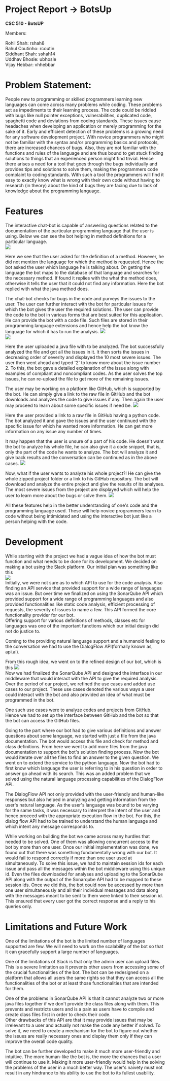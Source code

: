 # Project Report -> BotsUp  
**CSC 510 - BotsUP**

Members:  

Rohil Shah: rshah8  
Rahul Coutinho: rcoutin  
Siddhant Shah: sshah14  
Uddhav Bhosle: ubhosle  
Vijay Hebbar: vhhebbar  
  
# Problem Statement:  
People new to programming or skilled programmers learning new languages can come across many problems while coding. These problems act as impediments to their learning process. The code could be riddled with bugs like null pointer exceptions, vulnerabilities, duplicated code, spaghetti code and deviations from coding standards. These issues cause headaches when developing an application or merely programming for the sake of it. Early and efficient detection of these problems is a growing need for any software development project. With novice programmers who might not be familiar with the syntax and/or programming basics and protocols, there are increased chances of bugs. Also, they are not familiar with the functions and rules of the language and are thus bound to get stuck finding solutions to things that an experienced person might find trivial.
Hence there arises a need for a tool that goes through the bugs individually and provides tips and solutions to solve them, making the programmers code complaint to coding standards. With such a tool the programmers will find it easy to exactly know what is wrong with their own code without having to research (in theory) about the kind of bugs they are facing due to lack of knowledge about the programming language.    

# Features   
The interactive chat-bot is capable of answering questions related to the documentation of the particular programming language that the user is using. Below we can see the bot helping in method definitions for a particular language.  
![](documentation.png)  
    
Here we see that the user asked for the definition of a method. However, he did not mention the language for which the method is requested. Hence the bot asked the user which language he is talking about. On getting the language the bot maps to the database of that language and searches for the necessary method. If found it replies with the what the method does, otherwise it tells the user that it could not find any information. Here the bot replied with what the java method does.    

The chat-bot checks for bugs in the code and purveys the issues to the user. The user can further interact with the bot for particular issues for which the bot gives the user the required solutions. The user can provide the code to the bot in various forms that are best suited for this application.   
He can provide the bot with a code file. Such files are stored in their programming language extensions and hence help the bot know the language for which it has to run the analysis.
![](upload1.png)   
![](upload2.png)  
  
Here the user uploaded a java file with to be analyzed. The bot successfully analyzed the file and got all the issues in it. It then sorts the issues in decreasing order of severity and displayed the 10 most severe issues. The user then went ahead and typed '2' to know more about the issue number 2. To this, the bot gave a detailed explanation of the issue along with examples of compliant and noncompliant codes. As the user solves the top issues, he can re-upload the file to get more of the remaining issues.   
 
The user may be working on a platform like GitHub, which is supported by the bot. He can simply give a link to the raw file in GitHub and the bot downloads and analyzes the code to give issues if any. Then again the user may proceed to learn about some specific issues if need be.
![](github.png)    
   
Here the user provided a link to a raw file in GitHub having a python code. The bot analyzed it and gave the issues and the user continued with the specific issue for which he wanted more information. He can get more information on any issue any number of times.   
   
It may happen that the user is unsure of a part of his code. He doesn't want the bot to analyze his whole file, he can also give it a code snippet, that is, only the part of the code he wants to analyze. The bot will analyze it and give back results and the conversation can be continued as in the above cases.
![](snippet.png)     

Now, what if the user wants to analyze his whole project?! He can give the whole zipped project folder or a link to his GitHub repository. The bot will download and analyze the entire project and give the results of its analyses. The most severe issues from the project are displayed which will help the user to learn more about the bugs or solve them.
![](repo.png)    
  
All these features help in the better understanding of one's code and the programming language used. These will help novice programmers learn to code without being intimidated and using the interactive bot just like a person helping with the code.
   
# Development   
While starting with the project we had a vague idea of how the bot must function and what needs to be done for its development. We decided on making a bot using the Slack platform. Our initial plan was something like this   
![](initialArch.png)    
Initially, we were not sure as to which API to use for the code analysis. Also finding an API service that provided support for a wide range of languages was an issue. But over time we finalized on using the SonarQube API which provided support for a wide range of programming languages and also provided functionalities like static code analysis, efficient processing of requests,  the severity of issues to name a few. This API formed the core functionality provider for our bot.   
Offering support for various definitions of methods, classes etc for languages was one of the important functions which our initial design did not do justice to.   
    
Coming to the providing natural language support and a humanoid feeling to the conversation we had to use the DialogFlow API(formally known as, api.ai).

From this rough idea, we went on to the refined design of our bot, which is this
![](finalArch.jpg)     
Now we had finalized the SonarQube API and designed the interface in our middleware that would interact with the API to give the required analysis. Over the period of our project, we refined the use cases and added use cases to our project. These use cases denoted the various ways a user could interact with the bot and also provided an idea of what must be programmed in the bot.    
   
One such use cases were to analyze codes and projects from GitHub. Hence we had to set up the interface between GitHub and the bot so that the bot can access the GitHub files.   
       
Going to the part where our bot had to give various definitions and answer questions about some language, we started with just a file from the java documentation. The bot would access this file and check for method and class definitions. From here we went to add more files from the java documentation to support the bot's solution finding process. Now the bot would iterate over all the files to find an answer to the given question. We went on to extend the service to the python language. Now the bot had to first know which language the user is referring to in his question in order to answer go ahead with its search. This was an added problem that we solved using the natural language processing capabilities of the DialogFlow API.     
   
The DialogFlow API not only provided with the user-friendly and human-like responses but also helped in analyzing and getting information from the user's natural language. As the user's language was bound to be varying for the same tasks, it was necessary to interpret the intent of the user and hence proceed with the appropriate execution flow in the bot. For this, the dialog flow API had to be trained to understand the human language and which intent any message corresponds to.   
   
While working on building the bot we came across many hurdles that needed to be solved. One of them was allowing concurrent access to the bot by more than one user. Once our initial implementation was done, we found out that there was something fundamentally wrong with our bot. It would fail to respond correctly if more than one user used at simultaneously. To solve this issue, we had to maintain session ids for each issue and pass all the messages within the bot middleware using this unique id. Even the files downloaded for analyses and uploading to the SonarQube API along with the output of the Sonarqube API had to be mapped to these session ids. Once we did this, the bot could now be accessed by more than one user simultaneously and all their individual messages and data along with the messages meant to be sent to them were linked to their session id. This ensured that every user got the correct response and a reply to his queries only.      
        
# Limitations and Future Work
One of the limitations of the bot is the limited number of languages supported are few. We will need to work on the scalability of the bot so that it can gracefully support a large number of languages.   
   
One of the limitations of Slack is that only the admin user can upload files. This is a severe limitation as it prevents other users from accessing some of the crucial functionalities of the bot. The bot can be redesigned on a platform that allows all users the same rights so that they can access all the functionalities of the bot or at least those functionalities that are intended for them.   
    
One of the problems in SonarQube API is that it cannot analyze two or more java files together if we don't provide the class files along with them. This prevents and restricts users and is a pain as users have to compile and create class files first in order to check their code.   
Other drawbacks of this API are that it may provide issues that may be irrelevant to a user and actually not make the code any better if solved. To solve it, we need to create a mechanism for the bot to figure out whether the issues are really necessary ones and display them only if they can improve the overall code quality.   
   
The bot can be further developed to make it much more user-friendly and intuitive. The more human-like the bot is, the more the chances that a user will continue to use it. Making it more user-friendly would help in the solving the problems of the user in a much better way. The user's naivety must not result in any hindrance to his ability to use the bot to its fullest usability.
